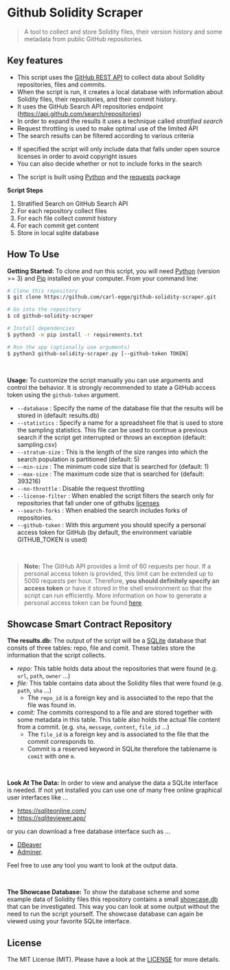 # Github Solidity Scraper

> A tool to collect and store Solidity files, their version history and some metadata from public GitHub repositories.

## Key features

* This script uses the [GitHub REST API](https://docs.github.com/en/rest) to collect data about Solidity repositories, files and commits.
* When the script is run, it creates a local database with information about Solidity files, their repositories, and their commit history.
* It uses the GitHub Search API repositories endpoint (https://api.github.com/search/repositories)
* In order to expand the results it uses a technique called *stratified search*
* Request throttling is used to make optimal use of the limited API
* The search results can be filtered according to various criteria
 - If specified the script will only include data that falls under open source licenses in order to avoid copyright issues
 - You can also decide whether or not to include forks in the search
* The script is built using [Python](https://docs.python.org/3/) and the [requests](https://pypi.org/project/requests/) package

**Script Steps**
1. Stratified Search on GitHub Search API
2. For each repository collect files
3. For each file collect commit history
4. For each commit get content
5. Store in local sqlite database


## How To Use

**Getting Started:**
To clone and run this script, you will need [Python](https://www.python.org/downloads/) (version >= 3) and [Pip](https://pip.pypa.io/en/stable/) installed on your computer.
From your command line:

```bash
# Clone this repository
$ git clone https://github.com/carl-egge/github-solidity-scraper.git

# Go into the repository
$ cd github-solidity-scraper

# Install dependencies
$ python3 -m pip install -r requirements.txt

# Run the app (optionally use arguments)
$ python3 github-solidity-scraper.py [--github-token TOKEN]
```
<br>

**Usage:**
To customize the script manually you can use arguments and control the behavior. It is strongly recommended to state a GitHub access token using the `github-token` argument.
<br>

- `--database` : Specify the name of the database file that the results will be stored in (default: results.db)
- `--statistics` : Specify a name for a spreadsheet file that is used to store the sampling statistics. This file can be used to continue a previous search if the script get interrupted or throws an exception (default: sampling.csv)
- `--stratum-size` : This is the length of the size ranges into which the search population is partitioned (default: 5)
- `--min-size` : The minimum code size that is searched for (default: 1)
- `--max-size` : The maximum code size that is searched for (default: 393216)
- `--no-throttle` : Disable the request throttling
- `--license-filter` : When enabled the script filters the search only for repositories that fall under one of githubs [licenses](https://api.github.com/licenses)
- `--search-forks` : When enabled the search includes forks of repositories.
- `--github-token` : With this argument you should specify a personal access token for GitHub (by default, the environment variable GITHUB_TOKEN is used)

<br>

> **Note:**
> The GitHub API provides a limit of 60 requests per hour. If a personal access token is provided, this limit can be extended up to 5000 requests per hour. Therefore, **you should definitely specify an access token** or have it stored in the shell environment so that the script can run efficiently.
> More information on how to generate a personal access token can be found [here](https://docs.github.com/en/authentication/keeping-your-account-and-data-secure/creating-a-personal-access-token#creating-a-personal-access-token-classic).

## Showcase Smart Contract Repository

**The results.db:**
The output of the script will be a [SQLite](https://www.sqlite.org/index.html) database that consits of three tables: repo, file and comit. These tables store the information that the script collects.

* *repo:* This table holds data about the repositories that were found (e.g. `url`, `path`, `owner` ...)
* *file:* This table contains data about the Solidity files that were found (e.g. `path`, `sha` ...)
  - The `repo_id` is a foreign key and is associated to the repo that the file was found in.
* *comit:* The commits correspond to a file and are stored together with some metadata in this table. This table also holds the actual file content from a commit.  (e.g. `sha`, `message`, `content`, `file_id` ...)
  - The `file_id` is a foreign key and is associated to the file that the commit corresponds to.
  - Commit is a reserved keyword in SQLite therefore the tablename is `comit` with one `m`.

<br>

**Look At The Data:**
In order to view and analyse the data a SQLite interface is needed. If not yet installed you can use one of many free online graphical user interfaces like ...

  - https://sqliteonline.com/
  - https://sqliteviewer.app/
  
or you can download a free database interface such as ...
  
  - [DBeaver](https://dbeaver.io/)
  - [Adminer](https://www.adminer.org/).
  
Feel free to use any tool you want to look at the output data.

<br>

**The Showcase Database:**
To show the database scheme and some example data of Solidity files this repository contains a small [showcase.db](showcase.db) that can be investigated. This way you can look at some output without the need to run the script yourself.
The showcase database can again be viewed using your favorite SQLite interface.


## License

The MIT License (MIT). Please have a look at the [LICENSE](LICENSE) for more details.
